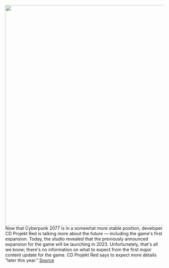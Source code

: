 <img src='https://cdn.vox-cdn.com/thumbor/IUwl_RD76vPR9YMaKE25YfE-8kM=/0x0:3840x2160/1200x800/filters:focal(1613x773:2227x1387)/cdn.vox-cdn.com/uploads/chorus_image/image/70749320/Cyberpunk_2077_screen_5.0.jpg' width='700px' /><br/>
Now that Cyberpunk 2077 is in a somewhat more stable position, developer CD Projekt Red is talking more about the future — including the game's first expansion. Today, the studio revealed that the previously announced expansion for the game will be launching in 2023. Unfortunately, that's all we know; there's no information on what to expect from the first major content update for the game. CD Projekt Red says to expect more details “later this year.”
<a href='https://www.theverge.com/2022/4/14/23025441/cyberpunk-2077-expansion-2023-cdpr'> Source <a/>